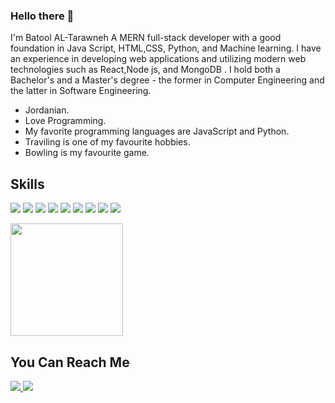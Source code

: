 ### Hello there 👋
I'm Batool AL-Tarawneh
A MERN full-stack developer with a good foundation in Java Script, HTML,CSS, Python, and Machine learning.
I have an experience in developing web applications and utilizing modern web technologies such as React,Node js, and MongoDB .
I hold both a Bachelor's and a Master's degree - the former in Computer Engineering and the latter in Software Engineering.
<!--
**BatoolTarawneh/BatoolTarawneh** is a ✨ _special_ ✨ repository because its `README.md` (this file) appears on your GitHub profile.

Here are some ideas to get you started:

- 😄 Pronouns: ...
- ⚡ Fun fact: ...
-->
 * Jordanian.
 * Love Programming.
 * My favorite programming languages are JavaScript and Python.
 * Traviling is one of my favourite hobbies.
 * Bowling is my favourite game.
  

## Skills
<img src="https://img.shields.io/badge/JavaScript-323330?style=for-the-badge&logo=javascript&logoColor=F7DF1E" /> <img src="https://img.shields.io/badge/HTML5-E34F26?style=for-the-badge&logo=html5&logoColor=white" /> <img src="https://img.shields.io/badge/CSS3-1572B6?style=for-the-badge&logo=css3&logoColor=white" /> <img src="https://img.shields.io/badge/Node.js-339933?style=for-the-badge&logo=nodedotjs&logoColor=white" /> <img src="ttps://img.shields.io/badge/Express.js-000000?style=for-the-badge&logo=express&logoColor=white" /> <img src="https://img.shields.io/badge/MongoDB-4EA94B?style=for-the-badge&logo=mongodb&logoColor=white" /> <img src="https://img.shields.io/badge/React-20232A?style=for-the-badge&logo=react&logoColor=61DAFB" /> <img src="https://img.shields.io/badge/Keras-FF0000?style=for-the-badge&logo=keras&logoColor=white" /> <img src="https://img.shields.io/badge/TensorFlow-FF6F00?style=for-the-badge&logo=tensorflow&logoColor=white" />

<img height="180em" src="https://github-readme-stats.vercel.app/api?username=BatoolTarawneh&show_icons=true&hide_border=true&&count_private=true&include_all_commits=true" />

## You Can Reach Me

<a href="https://www.linkedin.com/in/batooltarawneh/"> <img src="https://img.shields.io/badge/LinkedIn-0077B5?style=for-the-badge&logo=linkedin&logoColor=white" /> </a>  <a href="https://www.kaggle.com/batoltara"> <img src="https://img.shields.io/badge/Kaggle-20BEFF?style=for-the-badge&logo=Kaggle&logoColor=white"/> </a>  
